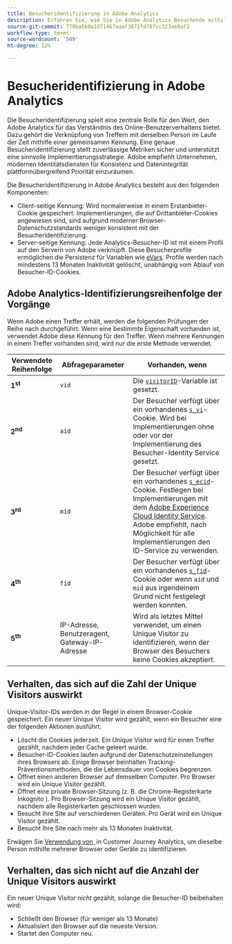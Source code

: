 ```yaml
---
title: Besucheridentifizierung in Adobe Analytics
description: Erfahren Sie, wie Sie in Adobe Analytics Besuchende mithilfe der neuesten Best Practices identifizieren.
source-git-commit: 779ba5b0a1d71467aaaf3872fd707cc323ae8af2
workflow-type: tm+mt
source-wordcount: '509'
ht-degree: 12%

---
```


# Besucheridentifizierung in Adobe Analytics

Die Besucheridentifizierung spielt eine zentrale Rolle für den Wert, den Adobe Analytics für das Verständnis des Online-Benutzerverhaltens bietet. Dazu gehört die Verknüpfung von Treffern mit derselben Person im Laufe der Zeit mithilfe einer gemeinsamen Kennung. Eine genaue Besucheridentifizierung stellt zuverlässige Metriken sicher und unterstützt eine sinnvolle Implementierungsstrategie. Adobe empfiehlt Unternehmen, modernen Identitätsdiensten für Konsistenz und Datenintegrität plattformübergreifend Priorität einzuräumen.

Die Besucheridentifizierung in Adobe Analytics besteht aus den folgenden Komponenten:

* Client-seitige Kennung: Wird normalerweise in einem Erstanbieter-Cookie gespeichert. Implementierungen, die auf Drittanbieter-Cookies angewiesen sind, sind aufgrund moderner Browser-Datenschutzstandards weniger konsistent mit der Besucheridentifizierung.
* Server-seitige Kennung: Jede Analytics-Besucher-ID ist mit einem Profil auf den Servern von Adobe verknüpft. Diese Besucherprofile ermöglichen die Persistenz für Variablen wie [eVars](/help/components/dimensions/evar.md). Profile werden nach mindestens 13 Monaten Inaktivität gelöscht, unabhängig vom Ablauf von Besucher-ID-Cookies.

## Adobe Analytics-Identifizierungsreihenfolge der Vorgänge

Wenn Adobe einen Treffer erhält, werden die folgenden Prüfungen der Reihe nach durchgeführt. Wenn eine bestimmte Eigenschaft vorhanden ist, verwendet Adobe diese Kennung für den Treffer. Wenn mehrere Kennungen in einem Treffer vorhanden sind, wird nur die erste Methode verwendet.

| Verwendete Reihenfolge | Abfrageparameter | Vorhanden, wenn |
|---|---|---|
| **1<sup>st</sup>** | `vid` | Die [`visitorID`](/help/implement/vars/config-vars/visitorid.md)-Variable ist gesetzt. |
| **2<sup>nd</sup>** | `aid` | Der Besucher verfügt über ein vorhandenes [`s_vi`](https://experienceleague.adobe.com/en/docs/core-services/interface/data-collection/cookies/analytics)-Cookie. Wird bei Implementierungen ohne oder vor der Implementierung des Besucher-Identity Service gesetzt. |
| **3<sup>rd</sup>** | `mid` | Der Besucher verfügt über ein vorhandenes [`s_ecid`](https://experienceleague.adobe.com/en/docs/core-services/interface/data-collection/cookies/analytics)-Cookie. Festlegen bei Implementierungen mit dem [Adobe Experience Cloud Identity Service](https://experienceleague.adobe.com/docs/id-service/using/home.html?lang=de). Adobe empfiehlt, nach Möglichkeit für alle Implementierungen den ID-Service zu verwenden. |
| **4<sup>th</sup>** | `fid` | Der Besucher verfügt über ein vorhandenes [`s_fid`](https://experienceleague.adobe.com/en/docs/core-services/interface/data-collection/cookies/analytics)-Cookie oder wenn `aid` und `mid` aus irgendeinem Grund nicht festgelegt werden konnten. |
| **5<sup>th</sup>** | IP-Adresse, Benutzeragent, Gateway-IP-Adresse | Wird als letztes Mittel verwendet, um einen Unique Visitor zu identifizieren, wenn der Browser des Besuchers keine Cookies akzeptiert. |

## Verhalten, das sich auf die Zahl der Unique Visitors auswirkt

Unique-Visitor-IDs werden in der Regel in einem Browser-Cookie gespeichert. Ein neuer Unique Visitor wird gezählt, wenn ein Besucher eine der folgenden Aktionen ausführt:

* Löscht die Cookies jederzeit. Ein Unique Visitor wird für einen Treffer gezählt, nachdem jeder Cache geleert wurde.
* Besucher-ID-Cookies laufen aufgrund der Datenschutzeinstellungen ihres Browsers ab. Einige Browser beinhalten Tracking-Präventionsmethoden, die die Lebensdauer von Cookies begrenzen.
* Öffnet einen anderen Browser auf demselben Computer. Pro Browser wird ein Unique Visitor gezählt.
* Öffnet eine private Browser-Sitzung (z. B. die Chrome-Registerkarte Inkognito ). Pro Browser-Sitzung wird ein Unique Visitor gezählt, nachdem alle Registerkarten geschlossen wurden.
* Besucht Ihre Site auf verschiedenen Geräten. Pro Gerät wird ein Unique Visitor gezählt.
* Besucht Ihre Site nach mehr als 13 Monaten Inaktivität.

Erwägen Sie [&#x200B; Verwendung von &#x200B;](https://experienceleague.adobe.com/de/docs/analytics-platform/using/stitching/overview) in Customer Journey Analytics, um dieselbe Person mithilfe mehrerer Browser oder Geräte zu identifizieren.

## Verhalten, das sich nicht auf die Anzahl der Unique Visitors auswirkt

Ein neuer Unique Visitor *nicht* gezählt, solange die Besucher-ID beibehalten wird:

* Schließt den Browser (für weniger als 13 Monate)
* Aktualisiert den Browser auf die neueste Version.
* Startet den Computer neu.
